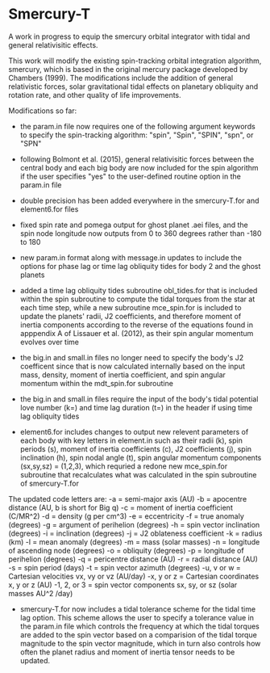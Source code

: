 # Smercury-T
A work in progress to equip the smercury orbital integrator with tidal and general relativisitic effects.

This work will modify the existing spin-tracking orbital integration algorithm, smercury, which is based in the original mercury package developed by Chambers (1999). The modifications include the addition of general relativistic forces, solar gravitational tidal effects on planetary obliquity and rotation rate, and other quality of life improvements. 

Modifications so far:

- the param.in file now requires one of the following argument keywords to specify the spin-tracking algorithm: "spin", "Spin", "SPIN", "spn", or "SPN"

- following Bolmont et al. (2015), general relativisitic forces between the central body and each big body are now included for the spin algorithm if the user specifies "yes" to the user-defined routine option in the param.in file

- double precision has been added everywhere in the smercury-T.for and element6.for files

- fixed spin rate and pomega output for ghost planet .aei files, and the spin node longitude now outputs from 0 to 360 degrees rather than -180 to 180

- new param.in format along with message.in updates to include the options for phase lag or time lag obliquity tides for body 2 and the ghost planets

- added a time lag obliquity tides subroutine obl_tides.for that is included within the spin subroutine to compute the tidal torques from the star at each time step, while a new subroutine mce_spin.for is included to update the planets' radii, J2 coefficients, and therefore moment of inertia components according to the reverse of the equations found in apppendix A of Lissauer et al. (2012), as their spin angular momentum evolves over time

- the big.in and small.in files no longer need to specify the body's J2 coefficent since that is now calculated internally based on the input mass, density, moment of inertia coefficient, and spin angular momentum within the mdt_spin.for subroutine

- the big.in and small.in files require the input of the body's tidal potential love number (k=) and time lag duration (t=) in the header if using time lag obliquity tides

- element6.for includes changes to output new relevent parameters of each body with key letters in element.in such as their radii (k), spin periods (s), moment of inertia coefficients (c), J2 coefficients (j), spin inclination (h), spin nodal angle (t), spin angular momentum components (sx,sy,sz) = (1,2,3), which requried a redone new mce_spin.for subroutine that recalculates what was calculated in the spin subroutine of smercury-T.for

The updated code letters are:
-a = semi-major axis (AU)
-b = apocentre distance (AU, b is short for Big q)
-c = moment of inertia coefficient (C/MR^2)
-d = density (g per cm^3)
-e = eccentricity
-f = true anomaly (degrees)
-g = argument of perihelion (degrees)
-h = spin vector inclination (degrees)
-i = inclination (degrees)
-j = J2 oblateness coefficient 
-k = radius (km)
-l = mean anomaly (degrees)
-m = mass (solar masses)
-n = longitude of ascending node (degrees)
-o = obliquity (degrees)
-p = longitude of perihelion (degrees)
-q = pericentre distance (AU)
-r = radial distance (AU)
-s = spin period (days)
-t = spin vector azimuth (degrees)
-u, v or w = Cartesian velocities vx, vy or vz (AU/day)
-x, y or z = Cartesian coordinates x, y or z (AU)
-1, 2, or 3 = spin vector components sx, sy, or sz (solar masses AU^2 /day)

- smercury-T.for now includes a tidal tolerance scheme for the tidal time lag option. This scheme allows the user to specify a tolerance value in the param.in file which controls the frequency at which the tidal torques are added to the spin vector based on a comparision of the tidal torque magnitude to the spin vector magnitude, which in turn also controls how often the planet radius and moment of inertia tensor needs to be updated. 
